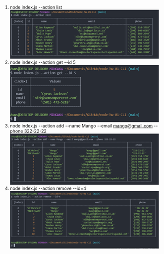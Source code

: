 1. node index.js --action list
   ![alt text](Screenshots/action-list.PNG)
2. node index.js --action get --id 5
   ![alt text](Screenshots/action-get.PNG)
3. node index.js --action add --name Mango --email mango@gmail.com --phone 322-22-22
   ![alt text](Screenshots/action-add.png)
4. node index.js --action remove --id=4
   ![alt text](Screenshots/action-remove.PNG)
